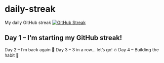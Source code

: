 # daily-streak
My daily GitHub streak
[![GitHub Streak](https://streak-stats.demolab.com/?user=ZeyadM77)](https://git.io/streak-stats)
## Day 1 – I’m starting my GitHub streak!
Day 2 – I’m back again 💪
Day 3 – 3 in a row… let’s go! 🔥
Day 4 – Building the habit 🧱